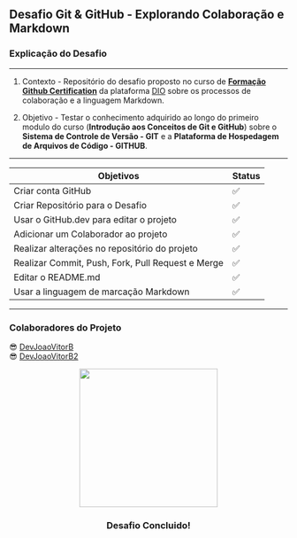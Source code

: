 ## Desafio Git & GitHub - Explorando Colaboração e Markdown

### Explicação do Desafio

---

1. Contexto - Repositório do desafio proposto no curso de [**Formação Github Certification**](https://web.dio.me/track/formacao-github-certification) da plataforma [DIO](https://www.dio.me/) sobre os processos de colaboração e a linguagem Markdown.

2. Objetivo - Testar o conhecimento adquirido ao longo do primeiro modulo do curso (**Introdução aos Conceitos de Git e GitHub**) sobre o **Sistema de Controle de Versão - GIT** e a **Plataforma de Hospedagem de Arquivos de Código - GITHUB**.

---

| Objetivos | Status |
| --------- | ------ |
| Criar conta GitHub | ✅ |
| Criar Repositório para o Desafio | ✅ |
| Usar o GitHub.dev para editar o projeto | ✅ |
| Adicionar um Colaborador ao projeto | ✅ |
| Realizar alterações no repositório do projeto | ✅ |
| Realizar Commit, Push, Fork, Pull Request e Merge | ✅ |
| Editar o README.md | ✅ |
| Usar a linguagem de marcação Markdown | ✅ |

---

### Colaboradores do Projeto

😎 [DevJoaoVitorB](https://github.com/DevJoaoVitorB) <br>
😎 [DevJoaoVitorB2](https://github.com/DevJoaoVitorB2)

<center><img height=250px width=250px src="https://media3.giphy.com/media/v1.Y2lkPTc5MGI3NjExMjZnYmNrNzRyZDRtOWl6eno1MTl2d2ZpOTFnc2Y0cng4NXd0ZGxxdiZlcD12MV9pbnRlcm5hbF9naWZfYnlfaWQmY3Q9Zw/7NoNw4pMNTvgc/giphy.gif"></center>

<center><h3>Desafio Concluido!</h3></center>